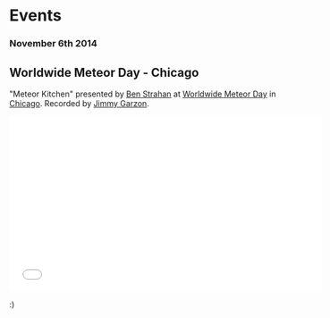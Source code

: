 Events
======

### November 6th 2014

Worldwide Meteor Day - Chicago
------------------------------

"Meteor Kitchen" presented by <a href="https://github.com/benstr" target="_blank">Ben Strahan</a> at <a href="http://meteorday.com/" target="_blank">Worldwide Meteor Day</a> in <a href="http://www.meetup.com/Meteor-Chicago/events/216180012/" target="_blank">Chicago</a>. Recorded by <a href="https://github.com/jimbog" target="_blank">Jimmy Garzon</a>.

<iframe width="560" height="315" src="//www.youtube.com/embed/0njX2e7GwDs" frameborder="0" allowfullscreen></iframe>

:)